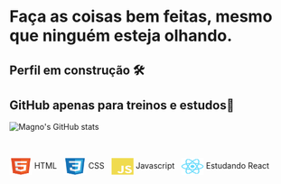 # Faça as coisas bem feitas, mesmo que ninguém esteja olhando.
## Perfil em construção 🛠️ 
## GitHub apenas para treinos e estudos👋
  
![Magno's GitHub stats](https://github-readme-stats.vercel.app/api?username=magnostudent&show_icons=true&theme=radical)

##

<div style="display: inline_block"><br>
<img align="center" alt="Magno-HTML" height="30" width="40" src="https://raw.githubusercontent.com/devicons/devicon/master/icons/html5/html5-original.svg"> HTML &nbsp;
<img align="center" alt="Magno-CSS" height="30" width="40" src="https://raw.githubusercontent.com/devicons/devicon/master/icons/css3/css3-original.svg"> CSS &nbsp;
<img align="center" alt="Magno-Js" height="30" width="40" src="https://raw.githubusercontent.com/devicons/devicon/master/icons/javascript/javascript-plain.svg"> Javascript &nbsp;
<img align="center" alt="Magno-React" height="30" width="40" src="https://raw.githubusercontent.com/devicons/devicon/master/icons/react/react-original.svg"> Estudando  React &nbsp;
 <div> 






